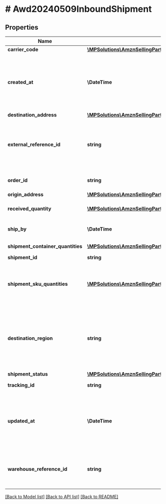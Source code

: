 # # Awd20240509InboundShipment

## Properties

Name | Type | Description | Notes
------------ | ------------- | ------------- | -------------
**carrier_code** | [**\MPSolutions\AmznSellingPartnerApi\Models\Awd20240509\Awd20240509CarrierCode**](Awd20240509CarrierCode.md) |  | [optional]
**created_at** | **\DateTime** | Timestamp when the shipment was created. The date is returned in &lt;a href&#x3D;&#39;https://developer-docs.amazon.com/sp-api/docs/iso-8601&#39;&gt;ISO 8601&lt;/a&gt; format. | [optional]
**destination_address** | [**\MPSolutions\AmznSellingPartnerApi\Models\Awd20240509\Awd20240509Address**](Awd20240509Address.md) |  |
**external_reference_id** | **string** | Client-provided reference ID that can correlate this shipment to client resources. For example, to map this shipment to an internal bookkeeping order record. | [optional]
**order_id** | **string** | The AWD inbound order ID that this inbound shipment belongs to. |
**origin_address** | [**\MPSolutions\AmznSellingPartnerApi\Models\Awd20240509\Awd20240509Address**](Awd20240509Address.md) |  |
**received_quantity** | [**\MPSolutions\AmznSellingPartnerApi\Models\Awd20240509\Awd20240509InventoryQuantity[]**](Awd20240509InventoryQuantity.md) | Quantity received (at the receiving end) as part of this shipment. | [optional]
**ship_by** | **\DateTime** | Timestamp when the shipment will be shipped. | [optional]
**shipment_container_quantities** | [**\MPSolutions\AmznSellingPartnerApi\Models\Awd20240509\Awd20240509DistributionPackageQuantity[]**](Awd20240509DistributionPackageQuantity.md) | Packages that are part of this shipment. |
**shipment_id** | **string** | Unique shipment ID. |
**shipment_sku_quantities** | [**\MPSolutions\AmznSellingPartnerApi\Models\Awd20240509\Awd20240509SkuQuantity[]**](Awd20240509SkuQuantity.md) | Quantity details at SKU level for the shipment. This attribute will only appear if the skuQuantities parameter in the request is set to SHOW. | [optional]
**destination_region** | **string** | Assigned region where the order will be shipped. This can differ from what was passed as preference. AWD currently supports following region IDs: [us-west, us-east, us-southcentral, us-southeast] | [optional]
**shipment_status** | [**\MPSolutions\AmznSellingPartnerApi\Models\Awd20240509\Awd20240509InboundShipmentStatus**](Awd20240509InboundShipmentStatus.md) |  |
**tracking_id** | **string** | Carrier-unique tracking ID for this shipment. | [optional]
**updated_at** | **\DateTime** | Timestamp when the shipment was updated. The date is returned in &lt;a href&#x3D;&#39;https://developer-docs.amazon.com/sp-api/docs/iso-8601&#39;&gt;ISO 8601&lt;/a&gt; format. | [optional]
**warehouse_reference_id** | **string** | An AWD-provided reference ID that you can use to interact with the warehouse. For example, a carrier appointment booking. | [optional]

[[Back to Model list]](../../README.md#models) [[Back to API list]](../../README.md#endpoints) [[Back to README]](../../README.md)
